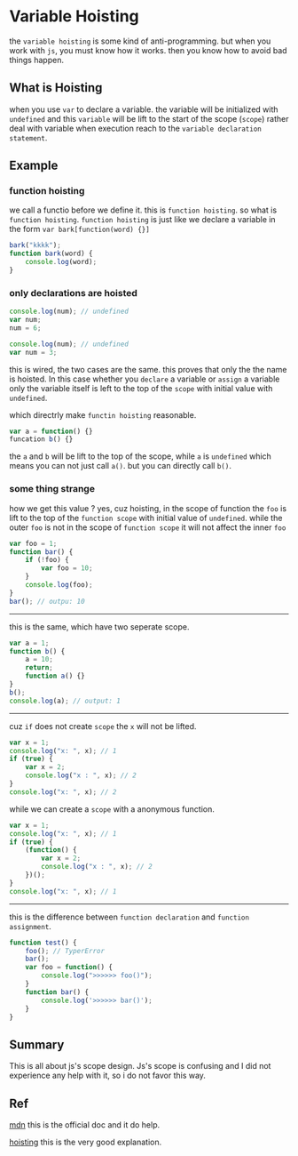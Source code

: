 # Variable Hoisting
the `variable hoisting` is some kind of anti-programming.
but when you work with `js`, you must know how it works.
then you know how to avoid bad things happen.

## What is Hoisting
when you use `var` to declare a variable.
the variable will be initialized with `undefined`
and this `variable` will be lift to the start of 
the scope (`scope`) rather deal with variable when 
execution reach to the `variable declaration statement`.

## Example

### function hoisting
we call a functio before we define it.
this is `function hoisting`.
so what is `function hoisting`.
`function hoisting` is just like we declare a variable in 
the form `var bark[function(word) {}]`
```js
bark("kkkk");
function bark(word) {
    console.log(word);
}
```

### only declarations are hoisted
```js
console.log(num); // undefined
var num;
num = 6;
```
```js
console.log(num); // undefined
var num = 3;
```
this is wired, the two cases are the same.
this proves that only the the name is hoisted.
In this case whether you `declare` a variable
or `assign` a variable only the variable itself
is left to the top of the `scope` with initial
value with `undefined`.

which directrly make `functin hoisting` reasonable.
```js
var a = function() {}
funcation b() {}
```
the `a` and `b` will be lift to the top of the 
scope, while `a` is `undefined` which means you
can not just call `a()`. but you can directly 
call `b()`.

### some thing strange
how we get this value ?
yes, cuz hoisting, in the scope of function
the `foo` is lift to the top of the `function scope`
with initial value of `undefined`.
while the outer `foo` is not in the scope of 
`function scope` it will not affect the inner `foo`
```js
var foo = 1;
function bar() {
    if (!foo) {
        var foo = 10;
    }
    console.log(foo);
}
bar(); // outpu: 10
```
---

this is the same, which have two seperate
scope.
```js
var a = 1;
function b() {
    a = 10;
    return;
    function a() {}
}
b();
console.log(a); // output: 1
```
--- 
cuz `if` does not create `scope`
the `x` will not be lifted.
```js
var x = 1;
console.log("x: ", x); // 1
if (true) {
    var x = 2;
    console.log("x : ", x); // 2
}
console.log("x: ", x); // 2
```
while we can create a `scope` with a 
anonymous function.
```js
var x = 1;
console.log("x: ", x); // 1
if (true) {
    (function() {        
        var x = 2;
        console.log("x : ", x); // 2
    })();
}
console.log("x: ", x); // 1
```
---
this is the difference between `function declaration`
and `function assignment`.
```js
function test() {
    foo(); // TyperError
    bar();
    var foo = function() {
        console.log(">>>>>> foo()");
    }
    function bar() {
        console.log('>>>>>> bar()');
    }
}
```

## Summary
This is all about js's scope design.
Js's scope is confusing and I did not experience any
help with it, so i do not favor this way.


## Ref

[mdn](https://developer.mozilla.org/en-US/docs/Glossary/Hoisting)
this is the official doc and it do help.


[hoisting](http://www.adequatelygood.com/JavaScript-Scoping-and-Hoisting.html)
this is the very good explanation.